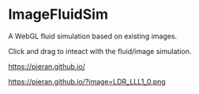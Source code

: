 # ImageFluidSim
A WebGL fluid simulation based on existing images. 

Click and drag to inteact with the fluid/image simulation.

https://pieran.github.io/


https://pieran.github.io/?image=LDR_LLL1_0.png

